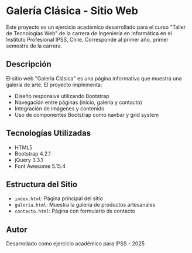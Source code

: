 # Galería Clásica - Sitio Web

Este proyecto es un ejercicio académico desarrollado para el curso "Taller de Tecnologías Web" de la carrera de Ingeniería en Informática en el Instituto Profesional IPSS, Chile. Corresponde al primer año, primer semestre de la carrera.

## Descripción

El sitio web "Galería Clásica" es una página informativa que muestra una galería de arte. El proyecto implementa:

- Diseño responsive utilizando Bootstrap
- Navegación entre páginas (inicio, galería y contacto)
- Integración de imágenes y contenido
- Uso de componentes Bootstrap como navbar y grid system

## Tecnologías Utilizadas

- HTML5
- Bootstrap 4.2.1
- jQuery 3.3.1
- Font Awesome 5.15.4

## Estructura del Sitio

- `index.html`: Página principal del sitio
- `galeria.html`: Muestra la galería de productos artesanales
- `contacto.html`: Página con formulario de contacto

## Autor

Desarrollado como ejercicio académico para IPSS - 2025
